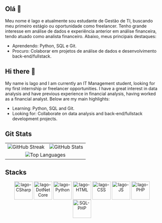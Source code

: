 ## Olá 👋
Meu nome é Iago e atualmente sou estudante de Gestão de TI, buscando meu primeiro estágio ou oportunidade como freelancer. Tenho grande interesse em análise de dados e experiência anterior em análise financeira, tendo atuado como analista financeiro. Abaixo, meus principais destaques:

- Aprendendo: Python, SQL e Git.
- Procuro: Colaborar em projetos de análise de dados e desenvolvimento back-end/fullstack.

  
## Hi there 👋
My name is Iago and I am currently an IT Management student, looking for my first internship or freelancer opportunities. I have a great interest in data analysis and have previous experience in financial analysis, having worked as a financial analyst. Below are my main highlights:

- Learning: Python, SQL and Git.
- Looking for: Collaborate on data analysis and back-end/fullstack development projects.
  

## Git Stats
<div align="center">
<table>
  <tr>
    <td><img src="https://streak-stats.demolab.com/?user=Dadomagal&theme=tokyonight&background=0D1117&border=30A3DC&dates=FFF" alt="GitHub Streak" /></td>
    <td><img src="https://github-readme-stats-taupe-alpha.vercel.app/api?username=Dadomagal&theme=tokyonight&bg_color=0D1117&border_color=30A3DC&show_icons=true&count_private=true&hide_border=false" alt="GitHub Stats" /></td>
  </tr>
  <tr>
    <td colspan="2" align="center"><img src="https://github-readme-stats-taupe-alpha.vercel.app/api/top-langs/?username=Dadomagal&theme=tokyonight&bg_color=0D1117&border_color=30A3DC&show_icons=true&hide_border=false&layout=compact" alt="Top Languages" /></td>
  </tr>
</table>
</div>

## Stacks
    
<div style="display: inline_block; text-align: center;">
  <img align="center" alt="Iago-CSharp" height="60" width="60" src="https://cdn.jsdelivr.net/gh/devicons/devicon@latest/icons/csharp/csharp-original.svg">
  <img align="center" alt="Iago-DotNetCore" height="60" width="60" src="https://cdn.jsdelivr.net/gh/devicons/devicon@latest/icons/dotnetcore/dotnetcore-original.svg">
  <img align="center" alt="Iago-Python" height="60" width="60" src="https://cdn.jsdelivr.net/gh/devicons/devicon@latest/icons/python/python-original-wordmark.svg">
  <img align="center" alt="Iago-HTML" height="60" width="60" src="https://cdn.jsdelivr.net/gh/devicons/devicon@latest/icons/html5/html5-original-wordmark.svg">
  <img align="center" alt="Iago-CSS" height="60" width="60" src="https://cdn.jsdelivr.net/gh/devicons/devicon@latest/icons/css3/css3-original-wordmark.svg">
  <img align="center" alt="Iago-JS" height="60" width="60" src="https://cdn.jsdelivr.net/gh/devicons/devicon@latest/icons/javascript/javascript-original.svg">
  <img align="center" alt="Iago-PHP" height="60" width="60" src="https://cdn.jsdelivr.net/gh/devicons/devicon@latest/icons/php/php-original.svg">
  <img align="center" alt="SQL-PHP" height="60" width="60" src="https://cdn.jsdelivr.net/gh/devicons/devicon@latest/icons/sqlite/sqlite-original-wordmark.svg">
</div>

##

<!--
**Dadomagal/Dadomagal** is a ✨ _special_ ✨ repository because its `README.md` (this file) appears on your GitHub profile.

Here are some ideas to get you started:

- 🔭 I’m currently working on ...
- 🌱 I’m currently learning ...
- 👯 I’m looking to collaborate on ...
- 🤔 I’m looking for help with ...
- 💬 Ask me about ...
- 📫 How to reach me: ...
- 😄 Pronouns: ...
- ⚡ Fun fact: ...
-->
